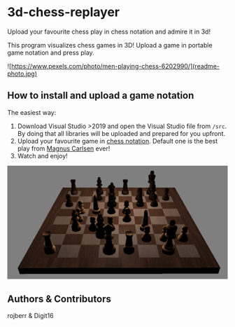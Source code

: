 # 3d-chess-replayer

Upload your favourite chess play in chess notation and admire it in 3d!

This program visualizes chess games in 3D! Upload a game in portable game notation and press play.

![https://www.pexels.com/photo/men-playing-chess-6202990/](readme-photo.jpg)

## How to install and upload a game notation

The easiest way:
1) Download Visual Studio >2019 and open the Visual Studio file from `/src`. By doing that all libraries will be uploaded and prepared for you upfront.
2) Upload your favourite game in [chess notation](https://en.wikipedia.org/wiki/Algebraic_notation_(chess)). Default one is the best play from [Magnus Carlsen](https://en.wikipedia.org/wiki/Magnus_Carlsen) ever!
3) Watch and enjoy!

![Chess gif presentation](chess.gif)

## Authors & Contributors

rojberr & Digit16
